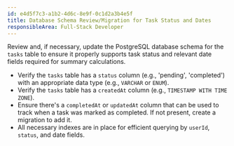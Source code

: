```yaml
---
id: e4d5f7c3-a1b2-4d6c-8e9f-0c1d2a3b4e5f
title: Database Schema Review/Migration for Task Status and Dates
responsibleArea: Full-Stack Developer
---
```

Review and, if necessary, update the PostgreSQL database schema for the `tasks` table to ensure it properly supports task status and relevant date fields required for summary calculations.
*   Verify the `tasks` table has a `status` column (e.g., 'pending', 'completed') with an appropriate data type (e.g., `VARCHAR` or `ENUM`).
*   Verify the `tasks` table has a `createdAt` column (e.g., `TIMESTAMP WITH TIME ZONE`).
*   Ensure there's a `completedAt` or `updatedAt` column that can be used to track when a task was marked as completed. If not present, create a migration to add it.
*   All necessary indexes are in place for efficient querying by `userId`, `status`, and date fields.
